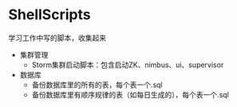 # ShellScripts
学习工作中写的脚本，收集起来

* 集群管理
	* Storm集群启动脚本：包含启动ZK、nimbus、ui、supervisor
* 数据库
	* 备份数据库里的所有的表，每个表一个.sql
	* 备份数据库里有顺序规律的表（如每日生成的），每个表一个.sql